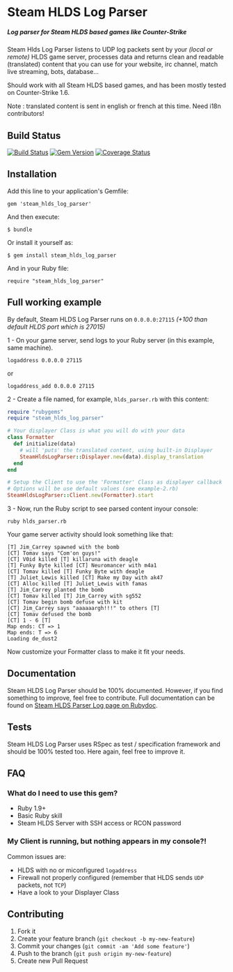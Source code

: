 # Steam HLDS Log Parser

##### Log parser for Steam HLDS based games like Counter-Strike

Steam Hlds Log Parser listens to UDP log packets sent by your _(local or remote)_ HLDS game server, processes data and returns clean and  readable (translated) content that you can use for your website, irc channel, match live streaming, bots, database...

Should work with all Steam HLDS based games, and has been mostly tested on Counter-Strike 1.6.

Note : translated content is sent in english or french at this time. Need i18n contributors!

## Build Status

[![Build Status](https://travis-ci.org/tomav/steam_hlds_log_parser.png?branch=master)](https://travis-ci.org/tomav/steam_hlds_log_parser)
[![Gem Version](https://badge.fury.io/rb/steam_hlds_log_parser.png)](http://badge.fury.io/rb/steam_hlds_log_parser)
[![Coverage Status](https://coveralls.io/repos/tomav/steam_hlds_log_parser/badge.png)](https://coveralls.io/r/tomav/steam_hlds_log_parser)

## Installation

Add this line to your application's Gemfile:

    gem 'steam_hlds_log_parser'

And then execute:

    $ bundle

Or install it yourself as:

    $ gem install steam_hlds_log_parser

And in your Ruby file:

    require "steam_hlds_log_parser"

## Full working example

By default, Steam HLDS Log Parser runs on `0.0.0.0:27115` _(+100 than default HLDS port which is 27015)_  

1 - On your game server, send logs to your Ruby server (in this example, same machine).

```
logaddress 0.0.0.0 27115
``` 

or  

```
logaddress_add 0.0.0.0 27115
```

2 - Create a file named, for example, `hlds_parser.rb` with this content:

```ruby
require "rubygems"
require "steam_hlds_log_parser"

# Your displayer Class is what you will do with your data
class Formatter
  def initialize(data)
    # will 'puts' the translated content, using built-in Displayer
    SteamHldsLogParser::Displayer.new(data).display_translation
  end
end

# Setup the Client to use the 'Formatter' Class as displayer callback
# Options will be use default values (see example-2.rb)
SteamHldsLogParser::Client.new(Formatter).start
```

3 - Now, run the Ruby script to see parsed content inyour console:

```
ruby hlds_parser.rb
```

Your game server activity should look something like that:

```
[T] Jim_Carrey spawned with the bomb
[CT] Tomav says "Com'on guys!"
[CT] V0id killed [T] killaruna with deagle
[T] Funky Byte killed [CT] Neuromancer with m4a1
[CT] Tomav killed [T] Funky Byte with deagle
[T] Juliet_Lewis killed [CT] Make my Day with ak47
[CT] Alloc killed [T] Juliet_Lewis with famas
[T] Jim_Carrey planted the bomb
[CT] Tomav killed [T] Jim_Carrey with sg552
[CT] Tomav begin bomb defuse with kit
[CT] Jim_Carrey says "aaaaaargh!!!" to others [T]
[CT] Tomav defused the bomb
[CT] 1 - 6 [T]
Map ends: CT => 1
Map ends: T => 6
Loading de_dust2
```

Now customize your Formatter class to make it fit your needs.

## Documentation

Steam HLDS Log Parser should be 100% documented.
However, if you find something to improve, feel free to contribute.
Full documentation can be found on [Steam HLDS Parser Log page on Rubydoc](http://rubydoc.info/gems/steam_hlds_log_parser).

## Tests

Steam HLDS Log Parser uses RSpec as test / specification framework and should be 100% tested too.
Here again, feel free to improve it.

## FAQ

### What do I need to use this gem?

* Ruby 1.9+
* Basic Ruby skill
* Steam HLDS Server with SSH access or RCON password

### My Client is running, but nothing appears in my console?!
Common issues are:

* HLDS with no or miconfigured `logaddress`
* Firewall not properly configured (remember that HLDS sends `UDP` packets, not `TCP`)
* Have a look to your Displayer Class

## Contributing

1. Fork it
2. Create your feature branch (`git checkout -b my-new-feature`)
3. Commit your changes (`git commit -am 'Add some feature'`)
4. Push to the branch (`git push origin my-new-feature`)
5. Create new Pull Request
